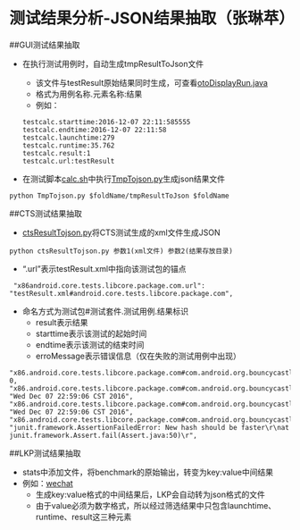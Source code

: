 # 测试结果分析-JSON结果抽取（张琳苹）

##GUI测试结果抽取
  
  - 在执行测试用例时，自动生成tmpResultToJson文件
    - 该文件与testResult原始结果同时生成，可查看[otoDisplayRun.java](https://github.com/openthos/oto_Uitest/blob/master/calc/src/com/autoTestUI/otoDisplayRun.java)
    - 格式为用例名称.元素名称:结果
    - 例如：
    ```
    testcalc.starttime:2016-12-07 22:11:585555
    testcalc.endtime:2016-12-07 22:11:58
    testcalc.launchtime:279
    testcalc.runtime:35.762
    testcalc.result:1
    testcalc.url:testResult
    ```
  
  - 在测试脚本[calc.sh](https://github.com/openthos/oto_Uitest/blob/master/calc/calc.sh)中执行[TmpTojson.py](https://github.com/openthos/oto_Uitest/blob/master/calc/TmpTojson.py)生成json结果文件
  ```
  python TmpTojson.py $foldName/tmpResultToJson $foldName
  ```

##CTS测试结果抽取
  
  - [ctsResultTojson.py](https://github.com/openthos/testing-analysis/blob/master/auto-testing-script/cts-autotest/ctsResultTojson.py)将CTS测试生成的xml文件生成JSON
  
  ```
  python ctsResultTojson.py 参数1(xml文件) 参数2(结果存放目录)
  ```
  - “.url”表示testResult.xml中指向该测试包的锚点

```
 "x86android.core.tests.libcore.package.com.url": "testResult.xml#android.core.tests.libcore.package.com",
```
  - 命名方式为测试包#测试套件.测试用例.结果标识
    - result表示结果
    - starttime表示该测试的起始时间
    - endtime表示该测试的结束时间
    - erroMessage表示错误信息（仅在失败的测试用例中出现）
  
  ```
  "x86.android.core.tests.libcore.package.com#com.android.org.bouncycastle.crypto.digests.DigestTest.testSHA256.result": 0, 
 "x86.android.core.tests.libcore.package.com#com.android.org.bouncycastle.crypto.digests.DigestTest.testSHA256.starttime": "Wed Dec 07 22:59:06 CST 2016", 
 "x86.android.core.tests.libcore.package.com#com.android.org.bouncycastle.crypto.digests.DigestTest.testSHA256.endtime": "Wed Dec 07 22:59:06 CST 2016", 
 "x86.android.core.tests.libcore.package.com#com.android.org.bouncycastle.crypto.digests.DigestTest.testSHA256.errorMessage": "junit.framework.AssertionFailedError: New hash should be faster\r\nat junit.framework.Assert.fail(Assert.java:50)\r",
 ```
 
##LKP测试结果抽取
  
  - stats中添加文件，将benchmark的原始输出，转变为key:value中间结果
  - 例如：[wechat](https://github.com/openthos/oto_lkp/blob/master/lkp-tests-master/stats/wechat)
    - 生成key:value格式的中间结果后，LKP会自动转为json格式的文件
    - 由于value必须为数字格式，所以经过筛选结果中只包含launchtime、runtime、result这三种元素
